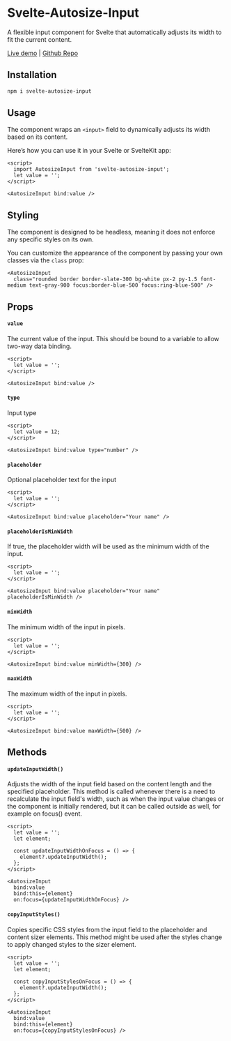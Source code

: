 # Svelte-Autosize-Input

A flexible input component for Svelte that automatically adjusts its width to fit the current content.

[Live demo](https://svelte-autosize-input.vercel.app/) | [Github Repo](https://github.com/GeoGeorgeous/svelte-autosize-input)

## Installation

```bash
npm i svelte-autosize-input
```

## Usage

The component wraps an `<input>` field to dynamically adjusts its width based on its content.

Here’s how you can use it in your Svelte or SvelteKit app:

```svelte
<script>
  import AutosizeInput from 'svelte-autosize-input';
  let value = '';
</script>

<AutosizeInput bind:value />
```

## Styling

The component is designed to be headless, meaning it does not enforce any specific styles on its own.

You can customize the appearance of the component by passing your own classes via the `class` prop:

```svelte
<AutosizeInput
  class="rounded border border-slate-300 bg-white px-2 py-1.5 font-medium text-gray-900 focus:border-blue-500 focus:ring-blue-500" />
```

## Props

#### `value`

The current value of the input. This should be bound to a variable to allow two-way data binding.

```svelte
<script>
  let value = '';
</script>

<AutosizeInput bind:value />
```

#### `type`

Input type

```svelte
<script>
  let value = 12;
</script>

<AutosizeInput bind:value type="number" />
```

#### `placeholder`

Optional placeholder text for the input

```svelte
<script>
  let value = '';
</script>

<AutosizeInput bind:value placeholder="Your name" />
```

#### `placeholderIsMinWidth`

If true, the placeholder width will be used as the minimum width of the input.

```svelte
<script>
  let value = '';
</script>

<AutosizeInput bind:value placeholder="Your name" placeholderIsMinWidth />
```

#### `minWidth`

The minimum width of the input in pixels.

```svelte
<script>
  let value = '';
</script>

<AutosizeInput bind:value minWidth={300} />
```

#### `maxWidth`

The maximum width of the input in pixels.

```svelte
<script>
  let value = '';
</script>

<AutosizeInput bind:value maxWidth={500} />
```

## Methods

#### `updateInputWidth()`

Adjusts the width of the input field based on the content length and the specified placeholder.
This method is called whenever there is a need to recalculate the input field's width, such as when the input value changes or the component is initially rendered, but it can be called outside as well, for example on focus() event.

```svelte
<script>
  let value = '';
  let element;

  const updateInputWidthOnFocus = () => {
    element?.updateInputWidth();
  };
</script>

<AutosizeInput
  bind:value
  bind:this={element}
  on:focus={updateInputWidthOnFocus} />
```

#### `copyInputStyles()`

Copies specific CSS styles from the input field to the placeholder and content sizer elements. This method might be used after the styles change to apply changed styles to the sizer element.

```svelte
<script>
  let value = '';
  let element;

  const copyInputStylesOnFocus = () => {
    element?.updateInputWidth();
  };
</script>

<AutosizeInput
  bind:value
  bind:this={element}
  on:focus={copyInputStylesOnFocus} />
```
